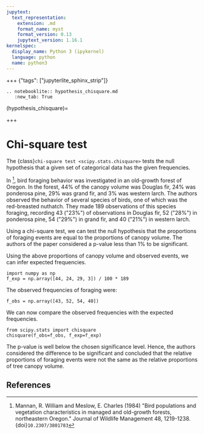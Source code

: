 ```yaml
---
jupytext:
  text_representation:
    extension: .md
    format_name: myst
    format_version: 0.13
    jupytext_version: 1.16.1
kernelspec:
  display_name: Python 3 (ipykernel)
  language: python
  name: python3
---
```


+++ {"tags": ["jupyterlite_sphinx_strip"]}

```{eval-rst}
.. notebooklite:: hypothesis_chisquare.md
   :new_tab: True
```

(hypothesis_chisquare)=

+++

# Chi-square test

The {class}`chi-square test <scipy.stats.chisquare>` tests the null hypothesis
that a given set of categorical data has the given frequencies.

In [^1], bird foraging behavior was investigated in an old-growth forest of
Oregon. In the forest, 44% of the canopy volume was Douglas fir, 24% was
ponderosa pine, 29% was grand fir, and 3% was western larch. The authors
observed the behavior of several species of birds, one of which was the
red-breasted nuthatch. They made 189 observations of this species foraging,
recording 43 ("23%") of observations in Douglas fir, 52 ("28%") in ponderosa
pine, 54 ("29%") in grand fir, and 40 ("21%") in western larch.

Using a chi-square test, we can test the null hypothesis that the proportions of
foraging events are equal to the proportions of canopy volume. The authors of
the paper considered a p-value less than 1% to be significant.

Using the above proportions of canopy volume and observed events, we can infer
expected frequencies.

```{code-cell} ipython3
import numpy as np
f_exp = np.array([44, 24, 29, 3]) / 100 * 189
```

The observed frequencies of foraging were:

```{code-cell} ipython3
f_obs = np.array([43, 52, 54, 40])
```

We can now compare the observed frequencies with the expected frequencies.

```{code-cell} ipython3
from scipy.stats import chisquare
chisquare(f_obs=f_obs, f_exp=f_exp)
```

The p-value is well below the chosen significance level. Hence, the authors
considered the difference to be significant and concluded that the relative
proportions of foraging events were not the same as the relative proportions of
tree canopy volume.

## References

[^1]: Mannan, R. William and Meslow, E. Charles (1984) "Bird populations and
vegetation characteristics in managed and old-growth forests, northeastern
Oregon." Journal of Wildlife Management 48, 1219-1238. {doi}`10.2307/3801783`
